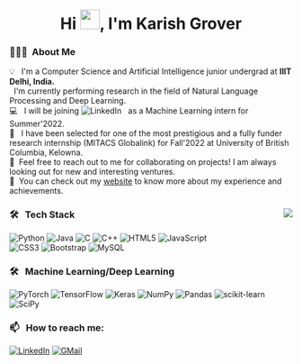 <h1 align="center">Hi <img src="https://media.giphy.com/media/hvRJCLFzcasrR4ia7z/giphy.gif" width="35">, I'm Karish Grover </h1>
<p align="center">
 
### 👨🏻‍💻 &nbsp;About Me

💡 &nbsp; I'm a Computer Science and Artificial Intelligence junior undergrad at **IIIT Delhi, India.** \
 &nbsp; I'm currently performing research in the field of Natural Language Processing and Deep Learning.\
💻 &nbsp; I will be joining ![LinkedIn](https://img.shields.io/badge/LinkedIn%20-05122A.svg?&style=flat&logo=linkedin&logoColor=white) &nbsp; as a Machine Learning intern for Summer'2022.\
🏫 &nbsp; I have been selected for one of the most prestigious and a fully funder research internship (MITACS Globalink) for Fall'2022 at University of British Columbia, Kelowna.\
💬 &nbsp;Feel free to reach out to me for collaborating on projects! I am always looking out for new and interesting ventures.\
📄 &nbsp;You can check out my [website](https://karishgrover.onrender.com/) to know more about my experience and achievements.




<a href="https://github.com/karish-grover/github-readme-stats">
   <img align="right" src="https://github-readme-stats.vercel.app/api/top-langs/?username=karish-grover&layout=compact&langs_count=8&theme=radical" />
</a>


<a align="left">
 
 ### 🛠 &nbsp; Tech Stack
![Python](https://img.shields.io/badge/python-3670A0?style=for-the-badge&logo=python&logoColor=ffdd54)
![Java](https://img.shields.io/badge/java-%23ED8B00.svg?style=for-the-badge&logo=java&logoColor=white)
![C](https://img.shields.io/badge/c-%2300599C.svg?style=for-the-badge&logo=c&logoColor=white)
![C++](https://img.shields.io/badge/c++-%2300599C.svg?style=for-the-badge&logo=c%2B%2B&logoColor=white)
![HTML5](https://img.shields.io/badge/html5-%23E34F26.svg?style=for-the-badge&logo=html5&logoColor=white)
![JavaScript](https://img.shields.io/badge/javascript-%23323330.svg?style=for-the-badge&logo=javascript&logoColor=%23F7DF1E)   
 ![CSS3](https://img.shields.io/badge/css3-%231572B6.svg?style=for-the-badge&logo=css3&logoColor=white)
 ![Bootstrap](https://img.shields.io/badge/bootstrap-%23563D7C.svg?style=for-the-badge&logo=bootstrap&logoColor=white)
![MySQL](https://img.shields.io/badge/mysql-%2300f.svg?style=for-the-badge&logo=mysql&logoColor=white)
</a>



 

### 🛠 &nbsp; Machine Learning/Deep Learning
![PyTorch](https://img.shields.io/badge/PyTorch-%23EE4C2C.svg?style=for-the-badge&logo=PyTorch&logoColor=white)
![TensorFlow](https://img.shields.io/badge/TensorFlow-%23FF6F00.svg?style=for-the-badge&logo=TensorFlow&logoColor=white)
![Keras](https://img.shields.io/badge/Keras-%23D00000.svg?style=for-the-badge&logo=Keras&logoColor=white)
![NumPy](https://img.shields.io/badge/numpy-%23013243.svg?style=for-the-badge&logo=numpy&logoColor=white)
![Pandas](https://img.shields.io/badge/pandas-%23150458.svg?style=for-the-badge&logo=pandas&logoColor=white)
![scikit-learn](https://img.shields.io/badge/scikit--learn-%23F7931E.svg?style=for-the-badge&logo=scikit-learn&logoColor=white)
![SciPy](https://img.shields.io/badge/SciPy-%230C55A5.svg?style=for-the-badge&logo=scipy&logoColor=%white)


### 📫 &nbsp; How to reach me:


<a href="https://www.linkedin.com/in/karishgrover/"><img alt="LinkedIn" src="https://img.shields.io/badge/linkedin-%230077B5.svg?style=for-the-badge&logo=linkedin&logoColor=white"/></a>
<a href="mailto:karish19471@iiitd.ac.in"><img alt="GMail" src="https://img.shields.io/badge/Gmail-D14836?style=for-the-badge&logo=gmail&logoColor=white"/></a>

<!--
**AbhishekSinghDhadwal/AbhishekSinghDhadwal** is a ✨ _special_ ✨ repository because its `README.md` (this file) appears on your GitHub profile.

Here are some ideas to get you started:

- 🔭 I’m currently working on ...
- 🌱 I’m currently learning ...
- 👯 I’m looking to collaborate on ...
- 🤔 I’m looking for help with ...
- 💬 Ask me about ...
- 📫 How to reach me: ...
- 😄 Pronouns: ...
- ⚡ Fun fact: ...
-->








